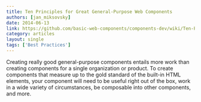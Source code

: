```yaml
---
title: Ten Principles for Great General-Purpose Web Components
authors: [jan_miksovsky]
date: 2014-06-13
link: https://github.com/basic-web-components/components-dev/wiki/Ten-Principles-for-Great-General-Purpose-Web-Components
category: articles
layout: single
tags: ['Best Practices']
---
```


Creating really good general-purpose components entails more work than creating
components for a single organization or product. To create components that
measure up to the gold standard of the built-in HTML elements, your component
will need to be useful right out of the box, work in a wide variety of
circumstances, be composable into other components, and more.

<!-- Excerpt -->

